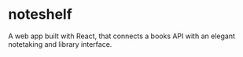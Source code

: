 # noteshelf

A web app built with React, that connects a books API with an elegant notetaking and library interface.
